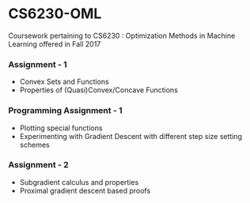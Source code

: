 # CS6230-OML
Coursework pertaining to CS6230 : Optimization Methods in Machine Learning offered in Fall 2017

### Assignment - 1
+ Convex Sets and Functions
+ Properties of (Quasi)Convex/Concave Functions

### Programming Assignment - 1
+ Plotting special functions
+ Experimenting with Gradient Descent with different step size setting schemes

### Assignment - 2
+ Subgradient calculus and properties
+ Proximal gradient descent based proofs
